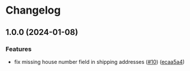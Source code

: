 # Changelog

## 1.0.0 (2024-01-08)


### Features

* fix missing house number field in shipping addresses ([#10](https://github.com/lippoliv/billbee-house-number-assistant/issues/10)) ([ecaa5a4](https://github.com/lippoliv/billbee-house-number-assistant/commit/ecaa5a4d3a32875b8f0987c6a30378ff8eff529c))
